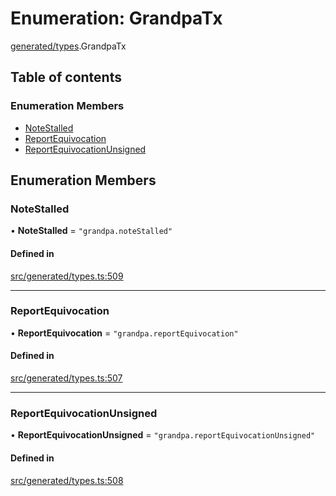 # Enumeration: GrandpaTx

[generated/types](../wiki/generated.types).GrandpaTx

## Table of contents

### Enumeration Members

- [NoteStalled](../wiki/generated.types.GrandpaTx#notestalled)
- [ReportEquivocation](../wiki/generated.types.GrandpaTx#reportequivocation)
- [ReportEquivocationUnsigned](../wiki/generated.types.GrandpaTx#reportequivocationunsigned)

## Enumeration Members

### NoteStalled

• **NoteStalled** = ``"grandpa.noteStalled"``

#### Defined in

[src/generated/types.ts:509](https://github.com/PolymeshAssociation/polymesh-private-sdk/blob/297c67ce/src/generated/types.ts#L509)

___

### ReportEquivocation

• **ReportEquivocation** = ``"grandpa.reportEquivocation"``

#### Defined in

[src/generated/types.ts:507](https://github.com/PolymeshAssociation/polymesh-private-sdk/blob/297c67ce/src/generated/types.ts#L507)

___

### ReportEquivocationUnsigned

• **ReportEquivocationUnsigned** = ``"grandpa.reportEquivocationUnsigned"``

#### Defined in

[src/generated/types.ts:508](https://github.com/PolymeshAssociation/polymesh-private-sdk/blob/297c67ce/src/generated/types.ts#L508)

